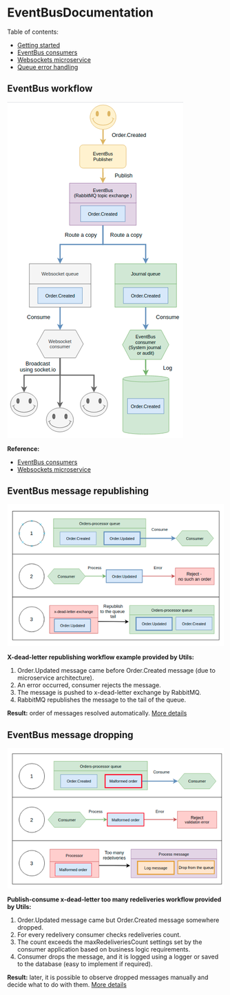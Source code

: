 # EventBusDocumentation

Table of contents:
* [Getting started](./features/getting-started.md)
* [EventBus consumers](./features/event-bus-consumers.md)
* [Websockets microservice](./features/websocket-microservice.md)
* [Queue error handling](./features/queue-error-handling.md)

## EventBus workflow

![EventBus workflow](https://raw.githubusercontent.com/vladimirice/EventBusDocumentation/main/diagrams/event-bus-workflow.png)

**Reference:**
* [EventBus consumers](./features/event-bus-consumers.md)
* [Websockets microservice](./features/websocket-microservice.md)


## EventBus message republishing
![EventBusRepublishing](https://raw.githubusercontent.com/vladimirice/EventBusDocumentation/main/diagrams/event-bus-republishing.png)

**X-dead-letter republishing workflow example provided by Utils:**
1. Order.Updated message came before Order.Created message (due to microservice architecture).
2. An error occurred, consumer rejects the message.
3. The message is pushed to x-dead-letter exchange by RabbitMQ.
4. RabbitMQ republishes the message to the tail of the queue.

**Result:** order of messages resolved automatically. [More details](./features/queue-error-handling.md)

## EventBus message dropping
![EventBusDropping](https://raw.githubusercontent.com/vladimirice/EventBusDocumentation/main/diagrams/event-bus-dropping.png)

**Publish-consume x-dead-letter too many redeliveries workflow provided by Utils:**
1. Order.Updated message came but Order.Created message somewhere dropped.
2. For every redelivery consumer checks redeliveries count.
3. The count exceeds the maxRedeliveriesCount settings set by the consumer application based on business logic requirements.
4. Consumer drops the message, and it is logged using a logger or saved to the database (easy to implement if required).

**Result:** later, it is possible to observe dropped messages manually and decide what to do with them. [More details](./features/queue-error-handling.md)
